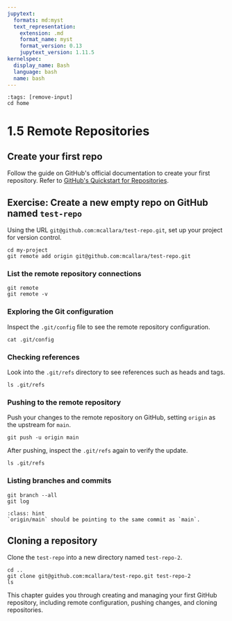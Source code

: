```yaml
---
jupytext:
  formats: md:myst
  text_representation:
    extension: .md
    format_name: myst
    format_version: 0.13
    jupytext_version: 1.11.5
kernelspec:
  display_name: Bash
  language: bash
  name: bash
---
```


```{code-cell} bash
:tags: [remove-input]
cd home
```

# 1.5 Remote Repositories

## Create your first repo
Follow the guide on GitHub's official documentation to create your first repository. Refer to [GitHub's Quickstart for Repositories](https://docs.github.com/en/repositories/creating-and-managing-repositories/quickstart-for-repositories).

## Exercise: Create a new empty repo on GitHub named `test-repo`
Using the URL `git@github.com:mcallara/test-repo.git`, set up your project for version control.

```{code-cell} bash
cd my-project
git remote add origin git@github.com:mcallara/test-repo.git
```

### List the remote repository connections
```{code-cell} bash
git remote
git remote -v
```

### Exploring the Git configuration
Inspect the `.git/config` file to see the remote repository configuration.

```{code-cell} bash
cat .git/config
```

### Checking references
Look into the `.git/refs` directory to see references such as heads and tags.

```{code-cell} bash
ls .git/refs
```

### Pushing to the remote repository
Push your changes to the remote repository on GitHub, setting `origin` as the upstream for `main`.

```{code-cell} bash
git push -u origin main
```

After pushing, inspect the `.git/refs` again to verify the update.

```{code-cell} bash
ls .git/refs
```

### Listing branches and commits
```{code-cell} bash
git branch --all
git log
```

```{admonition} What to notice
:class: hint
`origin/main` should be pointing to the same commit as `main`.
```

## Cloning a repository
Clone the `test-repo` into a new directory named `test-repo-2`.

```{code-cell} bash
cd ..
git clone git@github.com:mcallara/test-repo.git test-repo-2
ls
```

This chapter guides you through creating and managing your first GitHub repository, including remote configuration, pushing changes, and cloning repositories.